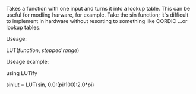 Takes a function with one input and turns it into a lookup
table.  This can be useful for modling harware, for example.  Take the sin function; 
it's difficult to implement in hardware without resorting to something like CORDIC
...or lookup tables. 

Useage:

   LUT(*function*, *stepped range*)

Useage example:

   using LUTify

   sinlut = LUT(sin, 0.0:(pi/100):2.0\*pi)


